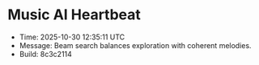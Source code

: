 # Music AI Heartbeat

- Time: 2025-10-30 12:35:11 UTC
- Message: Beam search balances exploration with coherent melodies.
- Build: 8c3c2114
